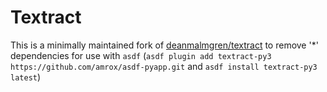 # Textract

This is a minimally maintained fork of [deanmalmgren/textract](https://github.com/deanmalmgren/textract) to remove '*' dependencies for use with `asdf` (`asdf plugin add textract-py3 https://github.com/amrox/asdf-pyapp.git` and `asdf install textract-py3 latest`)

